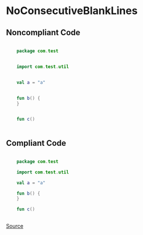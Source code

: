 # NoConsecutiveBlankLines



## Noncompliant Code

```kotlin

    package com.test


    import com.test.util


    val a = "a"


    fun b() {
    }


    fun c()
    
```
## Compliant Code

```kotlin

    package com.test

    import com.test.util

    val a = "a"

    fun b() {
    }

    fun c()
    
```

[Source](https://detekt.dev/docs/rules/formatting#noconsecutiveblanklines)
